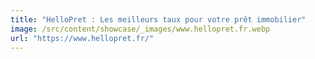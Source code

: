 ```yaml
---
title: "HelloPret : Les meilleurs taux pour votre prêt immobilier"
image: /src/content/showcase/_images/www.hellopret.fr.webp
url: "https://www.hellopret.fr/"
---
```


